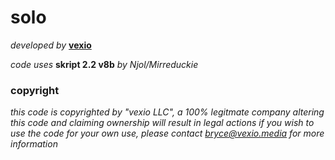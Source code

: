 # solo

_developed by_ **[vexio](http://vexio.media)**

_code uses_ **skript 2.2 v8b** _by Njol/Mirreduckie_

### copyright

_this code is copyrighted by "vexio LLC", a 100% legitmate company_
_altering this code and claiming ownership will result in legal actions_
_if you wish to use the code for your own use, please contact bryce@vexio.media for more information_
